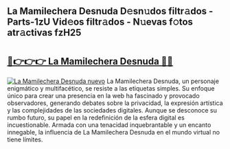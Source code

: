## La Mamilechera Desnuda D𝚎sn𝚞dos filtr𝚊dos - Parts-1zU Vid𝚎os filtr𝚊dos - N𝚞evas f𝚘tos atr𝚊ctivas fzH25

# <h2><a href="http://mb1iet.tromn.icu/?c=La+Mamilechera+Desnuda">🔗👉👉👉 La Mamilechera Desnuda 🔗🔗</a></h2>

[![La Mamilechera Desnuda nuevo](https://i.imgur.com/pEAQMta.gif)](http://mb1iet.tromn.icu/?c=La+Mamilechera+Desnuda)
La Mamilechera Desnuda, un personaje enigmático y multifacético, se resiste a las etiquetas simples. Su enfoque único para crear una presencia en la web ha fascinado y provocado observadores, generando debates sobre la privacidad, la expresión artística y las complejidades de las sociedades digitales. Aunque se desconoce su rumbo futuro, su papel en la redefinición de la esfera digital es incuestionable. Armada con una tenacidad inquebrantable y un encanto innegable, la influencia de La Mamilechera Desnuda en el mundo virtual no tiene límites.
